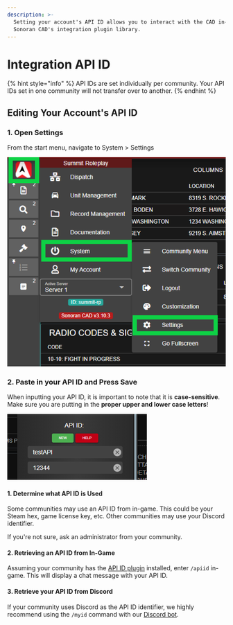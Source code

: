 ```yaml
---
description: >-
  Setting your account's API ID allows you to interact with the CAD in-game via
  Sonoran CAD's integration plugin library.
---
```


# Integration API ID

{% hint style="info" %}
API IDs are set individually per community. Your API IDs set in one community will not transfer over to another.
{% endhint %}

## Editing Your Account's API ID

### 1. Open Settings

From the start menu, navigate to System > Settings

![Sonoran CAD - Settings Navigation](<../../../.gitbook/assets/image (163).png>)

### 2. Paste in your API ID and Press Save

When inputting your API ID, it is important to note that it is **case-sensitive**. Make sure you are putting in the **proper upper and lower case letters**!

![Sonoran CAD's API ID Setting](<../../../.gitbook/assets/image (165).png>)

#### 1. Determine what API ID is Used

Some communities may use an API ID from in-game. This could be your Steam hex, game license key, etc. Other communities may use your Discord identifier.

If you're not sure, ask an administrator from your community.

#### 2. Retrieving an API ID from In-Game

Assuming your community has the [API ID plugin](../../../integration-plugins/integration-plugins/available-plugins/api-id-checker.md) installed, enter `/apiid` in-game. This will display a chat message with your API ID.

#### 3. Retrieve your API ID from Discord

If your community uses Discord as the API ID identifier, we highly recommend using the `/myid` command with our [Discord bot](../../../integration-plugins/discord-bot/).
